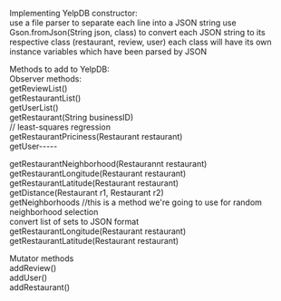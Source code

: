 Implementing YelpDB constructor:  
  use a file parser to separate each line into a JSON string
  use Gson.fromJson(String json, class) to convert each JSON string to its respective class (restaurant, review, user)
  each class will have its own instance variables which have been parsed by JSON
  
Methods to add to YelpDB:  
Observer methods:  
  getReviewList()  
  getRestaurantList()  
  getUserList()  
  getRestaurant(String businessID)  
  // least-squares regression  
  getRestaurantPriciness(Restaurant restaurant)  
  getUser-----  
    
  getRestaurantNeighborhood(Restaurannt restaurant)  
  getRestaurantLongitude(Restaurant restaurant)  
  getRestaurantLatitude(Restaurant restaurant)  
  getDistance(Restaurant r1, Restaurant r2)  
  getNeighborhoods //this is a method we're going to use for random neighborhood selection  
  convert list of sets to JSON format  
  getRestaurantLongitude(Restaurant restaurant)   
  getRestaurantLatitude(Restaurant restaurant)  
    
    
Mutator methods  
  addReview()    
  addUser()  
  addRestaurant()  
